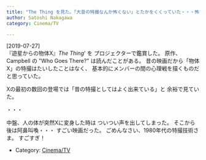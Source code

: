 ```yaml
---
title: "The Thing を見た。「大昔の特撮なんか怖くない」とたかをくくっていた・・・怖い、とても怖い"
author: Satoshi Nakagawa
category: Cinema/TV

---
```


[2019-07-27]  
 『遊星からの物体Х』_The Thing_' を
プロジェクターで鑑賞した。
原作、Campbell の "Who Goes There?" は読んだことがある。
昔の映画だから「物体Х」の特撮はたいしたことはなく、
基本的にメンバーの間の心理戦を描くものだと思っていた。

 Хの最初の数回の登場では「昔の特撮としてはよく出来ている」と
余裕で見ていた。

 ・・・

 中盤、人の体が突然Хに変身した時は
ついつい声を出してしまった。
そこから後は阿鼻叫喚・・・
すごい映画だった。
ごめんなさい、1980年代の特撮技術さま。
すごすぎ！

- Category: [Cinema/TV](categories.html#Cinema/TV)

